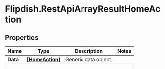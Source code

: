 # Flipdish.RestApiArrayResultHomeAction

## Properties

Name | Type | Description | Notes
------------ | ------------- | ------------- | -------------
**Data** | [**[HomeAction]**](HomeAction.md) | Generic data object. | 


